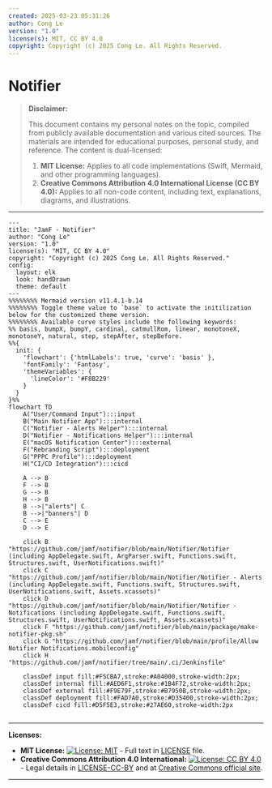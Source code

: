 ```yaml
---
created: 2025-03-23 05:31:26
author: Cong Le
version: "1.0"
license(s): MIT, CC BY 4.0
copyright: Copyright (c) 2025 Cong Le. All Rights Reserved.
---
```




# Notifier
> **Disclaimer:**
>
> This document contains my personal notes on the topic,
> compiled from publicly available documentation and various cited sources.
> The materials are intended for educational purposes, personal study, and reference.
> The content is dual-licensed:
> 1. **MIT License:** Applies to all code implementations (Swift, Mermaid, and other programming languages).
> 2. **Creative Commons Attribution 4.0 International License (CC BY 4.0):** Applies to all non-code content, including text, explanations, diagrams, and illustrations.
---




```mermaid
---
title: "JamF - Notifier"
author: "Cong Le"
version: "1.0"
license(s): "MIT, CC BY 4.0"
copyright: "Copyright (c) 2025 Cong Le. All Rights Reserved."
config:
  layout: elk
  look: handDrawn
  theme: default
---
%%%%%%%% Mermaid version v11.4.1-b.14
%%%%%%%% Toggle theme value to `base` to activate the initilization below for the customized theme version.
%%%%%%%% Available curve styles include the following keywords:
%% basis, bumpX, bumpY, cardinal, catmullRom, linear, monotoneX, monotoneY, natural, step, stepAfter, stepBefore.
%%{
  init: {
    'flowchart': {'htmlLabels': true, 'curve': 'basis' },
    'fontFamily': 'Fantasy',
    'themeVariables': {
      'lineColor': '#F8B229'
    }
  }
}%%
flowchart TD
    A("User/Command Input"):::input
    B("Main Notifier App"):::internal
    C("Notifier - Alerts Helper"):::internal
    D("Notifier - Notifications Helper"):::internal
    E("macOS Notification Center"):::external
    F("Rebranding Script"):::deployment
    G("PPPC Profile"):::deployment
    H("CI/CD Integration"):::cicd

    A --> B
    F --> B
    G --> B
    H --> B
    B -->|"alerts"| C
    B -->|"banners"| D
    C --> E
    D --> E

    click B "https://github.com/jamf/notifier/blob/main/Notifier/Notifier (including AppDelegate.swift, ArgParser.swift, Functions.swift, Structures.swift, UserNotifications.swift)"
    click C "https://github.com/jamf/notifier/blob/main/Notifier/Notifier - Alerts (including AppDelegate.swift, Functions.swift, Structures.swift, UserNotifications.swift, Assets.xcassets)"
    click D "https://github.com/jamf/notifier/blob/main/Notifier/Notifier - Notifications (including AppDelegate.swift, Functions.swift, Structures.swift, UserNotifications.swift, Assets.xcassets)"
    click F "https://github.com/jamf/notifier/blob/main/package/make-notifier-pkg.sh"
    click G "https://github.com/jamf/notifier/blob/main/profile/Allow Notifier Notifications.mobileconfig"
    click H "https://github.com/jamf/notifier/tree/main/.ci/Jenkinsfile"

    classDef input fill:#F5CBA7,stroke:#A04000,stroke-width:2px;
    classDef internal fill:#AED6F1,stroke:#1B4F72,stroke-width:2px;
    classDef external fill:#F9E79F,stroke:#B7950B,stroke-width:2px;
    classDef deployment fill:#FAD7A0,stroke:#D35400,stroke-width:2px;
    classDef cicd fill:#D5F5E3,stroke:#27AE60,stroke-width:2px
    
```


---
**Licenses:**

- **MIT License:**  [![License: MIT](https://img.shields.io/badge/License-MIT-yellow.svg)](LICENSE) - Full text in [LICENSE](LICENSE) file.
- **Creative Commons Attribution 4.0 International:** [![License: CC BY 4.0](https://licensebuttons.net/l/by/4.0/88x31.png)](LICENSE-CC-BY) - Legal details in [LICENSE-CC-BY](LICENSE-CC-BY) and at [Creative Commons official site](http://creativecommons.org/licenses/by/4.0/).

---